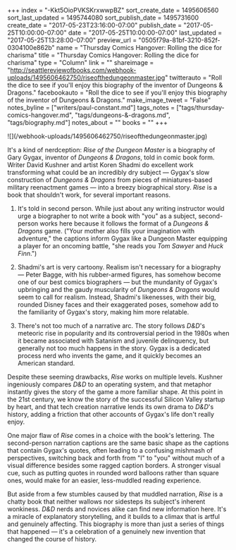 +++
index = "-Kkt5OioPVKSKrxwwpBZ"
sort_create_date = 1495606560
sort_last_updated = 1495744080
sort_publish_date = 1495731600
create_date = "2017-05-23T23:16:00-07:00"
publish_date = "2017-05-25T10:00:00-07:00"
date = "2017-05-25T10:00:00-07:00"
last_updated = "2017-05-25T13:28:00-07:00"
preview_url = "0505f79a-81bf-3210-852f-0304100e862b"
name = "Thursday Comics Hangover: Rolling the dice for charisma"
title = "Thursday Comics Hangover: Rolling the dice for charisma"
type = "Column"
link = ""
shareimage = "http://seattlereviewofbooks.com/webhook-uploads/1495606462750/riseofthedungeonmaster.jpg"
twitterauto = "Roll the dice to see if  you'll enjoy this biography of the inventor of Dungeons & Dragons."
facebookauto = "Roll the dice to see if  you'll enjoy this biography of the inventor of Dungeons & Dragons."
make_image_tweet = "False"
notes_byline = ["writers/paul-constant.md"]
tags_notes = ["tags/thursday-comics-hangover.md", "tags/dungeons-&amp;-dragons.md", "tags/biography.md"]
notes_about = ""
books = ""
+++
<p class="image-left">![](/webhook-uploads/1495606462750/riseofthedungeonmaster.jpg)</p>

It's a kind of nerdception: *Rise of the Dungeon Master* is a biography of Gary Gygax, inventor of *Dungeons & Dragons*, told in comic book form.  Writer David Kushner and artist Koren Shadmi do excellent work transforming what could be an incredibly dry subject — Gygax's slow construction of *Dungeons & Dragons* from pieces of miniatures-based military reenactment games — into a breezy biographical story. *Rise* is a book that shouldn't work, for several important reasons.

1. It's told in second person. While just about any writing instructor would urge a biographer to not write a book with "you" as a subject, second-person works here because it follows the format of a *Dungeons & Dragons* game. ("Your mother also fills your imagination with adventure," the captions inform Gygax like a Dungeon Master equipping a player for an oncoming battle, "she reads you *Tom Sawyer* and *Huck Finn*.")

2. Shadmi's art is very cartoony. Realism isn't necessary for a biography — Peter Bagge, with his rubber-armed figures, has somehow become one of our best comics biographers — but the mundanity of Gygax's upbringing and the gaudy muscularity of *Dungeons & Dragons* would seem to call for realism. Instead, Shadmi's likenesses, with their big, rounded Disney faces and their exaggerated poses, somehow add to the familiarity of Gygax's story, making him more relatable.

3. There's not too much of a narrative arc. The story follows *D&D*'s meteoric rise in popularity and its controversial period in the 1980s when it became associated with Satanism and juvenile delinquency, but generally not too much happens in the story. Gygax is a dedicated process nerd who invents the game, and it quickly becomes an American standard.

Despite these seeming drawbacks, *Rise* works on multiple levels. Kushner ingeniously compares *D&D* to an operating system, and that metaphor instantly gives the story of the game a more familiar shape. At this point in the 21st century, we know the story of the successful Silicon Valley startup by heart, and that tech creation narrative lends its own drama to *D&D*'s history, adding a friction that other accounts of Gygax's life don't really enjoy.

One major flaw of *Rise* comes in a choice with the book's lettering. The second-person narration captions are the same basic shape as the captions that contain Gygax's quotes, often leading to a confusing mishmash of perspectives, switching back and forth from "I" to "you" without much of a visual difference besides some ragged caption borders. A stronger visual cue, such as putting quotes in rounded word balloons rather than square ones, would make for an easier, less-muddled reading experience.

But aside from a few stumbles caused by that muddled narration, *Rise* is a chatty book that neither wallows nor sidesteps its subject's inherent wonkiness. *D&D* nerds and novices alike can find new information here. It's a miracle of explanatory storytelling, and it builds to a climax that is artful and genuinely affecting. This biography is more than just a series of things that happened — it's a celebration of a genuinely new invention that changed the course of history.